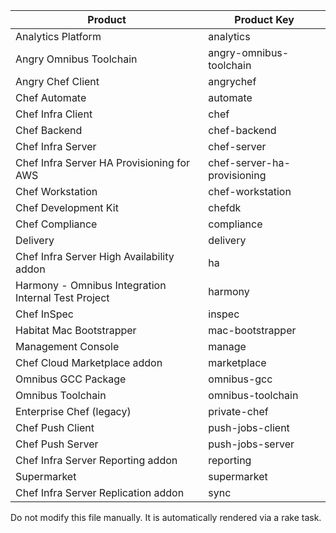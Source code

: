 | Product | Product Key  |
| ------- | ------------ |
| Analytics Platform | analytics |
| Angry Omnibus Toolchain | angry-omnibus-toolchain |
| Angry Chef Client | angrychef |
| Chef Automate | automate |
| Chef Infra Client | chef |
| Chef Backend | chef-backend |
| Chef Infra Server | chef-server |
| Chef Infra Server HA Provisioning for AWS | chef-server-ha-provisioning |
| Chef Workstation | chef-workstation |
| Chef Development Kit | chefdk |
| Chef Compliance | compliance |
| Delivery | delivery |
| Chef Infra Server High Availability addon | ha |
| Harmony - Omnibus Integration Internal Test Project | harmony |
| Chef InSpec | inspec |
| Habitat Mac Bootstrapper | mac-bootstrapper |
| Management Console | manage |
| Chef Cloud Marketplace addon | marketplace |
| Omnibus GCC Package | omnibus-gcc |
| Omnibus Toolchain | omnibus-toolchain |
| Enterprise Chef (legacy) | private-chef |
| Chef Push Client | push-jobs-client |
| Chef Push Server | push-jobs-server |
| Chef Infra Server Reporting addon | reporting |
| Supermarket | supermarket |
| Chef Infra Server Replication addon | sync |

Do not modify this file manually. It is automatically rendered via a rake task.
